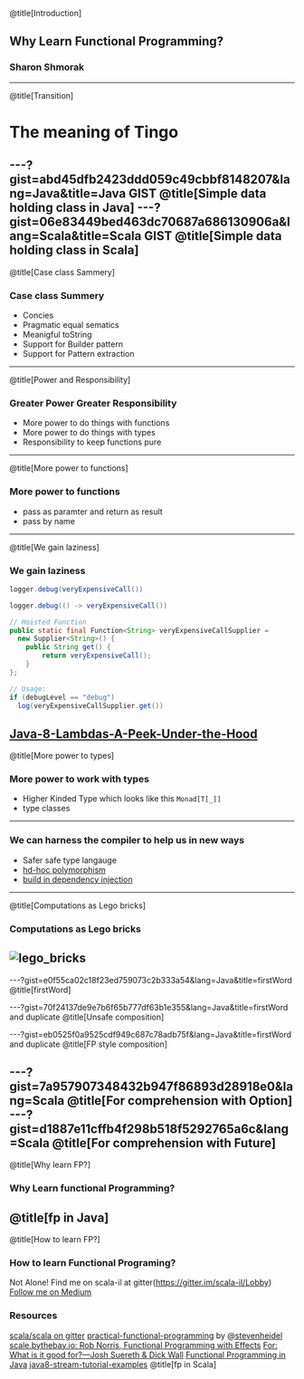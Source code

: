 @title[Introduction]
## Why Learn Functional Programming?

### Sharon Shmorak
---
@title[Transition]
# The meaning of Tingo
---?gist=abd45dfb2423ddd059c49cbbf8148207&lang=Java&title=Java GIST
@title[Simple data holding class in Java]
---?gist=06e83449bed463dc70687a686130906a&lang=Scala&title=Scala GIST
@title[Simple data holding class in Scala]
---
@title[Case class Sammery]
### Case class Summery
* Concies
* Pragmatic equal sematics 
* Meanigful toString
* Support for Builder pattern
* Support for Pattern extraction
---
@title[Power and Responsibility]
### Greater Power Greater Responsibility
* More power to do things with functions
* More power to do things with types 
* Responsibility to keep functions pure
---
@title[More power to functions]
### More power to functions 
* pass as paramter and return as result
* pass by name 
---
@title[We gain laziness]
### We gain laziness
```java
logger.debug(veryExpensiveCall())
```
```java
logger.debug(() -> veryExpensiveCall())
```
```java
// Hoisted Function
public static final Function<String> veryExpensiveCallSupplier = 
  new Supplier<String>() {
    public String get() {
        return veryExpensiveCall();
    }
}; 

// Usage:
if (debugLevel == "debug")
  log(veryExpensiveCallSupplier.get())
```
[Java-8-Lambdas-A-Peek-Under-the-Hood](https://www.infoq.com/articles/Java-8-Lambdas-A-Peek-Under-the-Hood)
---
@title[More power to types]
### More power to work with types
* Higher Kinded Type which looks like this ```Monad[T[_]]```
* type classes
---
### We can harness the compiler to help us in new ways
* Safer safe type langauge
* [hd-hoc polymorphism](https://www.youtube.com/watch?v=1e9tcymPl7w)
* [build in dependency injection](https://www.youtube.com/watch?v=ZasXwtTRkio)
---
@title[Computations as Lego bricks]
### Computations as Lego bricks
![lego_bricks](https://upload.wikimedia.org/wikipedia/commons/0/0f/2_duplo_lego_bricks.jpg)
---

---?gist=e0f55ca02c18f23ed759073c2b333a54&lang=Java&title=firstWord
@title[firstWord]

---?gist=70f24137de9e7b6f65b777df63b1e355&lang=Java&title=firstWord and duplicate
@title[Unsafe composition]

---?gist=eb0525f0a9525cdf949c687c78adb75f&lang=Java&title=firstWord and duplicate
@title[FP style composition]

---?gist=7a957907348432b947f86893d28918e0&lang=Scala
@title[For comprehension with Option]
---?gist=d1887e11cffb4f298b518f5292765a6c&lang=Scala
@title[For comprehension with Future]
---
@title[Why learn FP?]
### Why Learn functional Programming?
@title[fp in Java]
---
@title[How to learn FP?]
### How to learn Functional Programing?
Not Alone! 
Find me on scala-il at gitter(https://gitter.im/scala-il/Lobby)
[Follow me on Medium](https://medium.com/@sharon.shmorak)
### Resources 
[scala/scala on gitter](https://gitter.im/scala/scala)
[practical-functional-programming](https://hackernoon.com/practical-functional-programming-6d7932abc58b) by [@stevenheidel](https://hackernoon.com/@stevenheidel)
[scale.bythebay.io: Rob Norris, Functional Programming with Effects](https://www.youtube.com/watch?v=po3wmq4S15A)
[For: What is it good for?—Josh Suereth & Dick Wall](https://www.youtube.com/watch?v=WDaw2yXAa50)
[Functional Programming in Java](https://www.youtube.com/watch?v=TCJdc9SYwlQ)
[java8-stream-tutorial-examples](http://winterbe.com/posts/2014/07/31/java8-stream-tutorial-examples/)
@title[fp in Scala]

